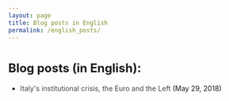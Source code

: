 ```yaml
---
layout: page
title: Blog posts in English
permalink: /english_posts/
---
```


<style type="text/css">a {text-decoration: none; color: inherit}</style>

<h1><strong style="font-size: 1.5rem;">
Blog posts (in English):</strong></h1>
<ul style="list-style-type: disc;">
 	<li><a style="color: #454545;" href="http://www.reconomics.it/italys-institutional-crisis-the-euro-and-the-left/" target="_blank" rel="noopener">Italy's institutional crisis, the Euro and the Left</a> (May 29, 2018)</li>
</ul>    
